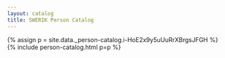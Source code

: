 ```yaml
---
layout: catalog
title: SWERIK Person Catalog
---
```

{% assign p = site.data._person-catalog.i-HoE2x9y5uUuRrXBrgsJFGH %}
{% include person-catalog.html p=p %}

